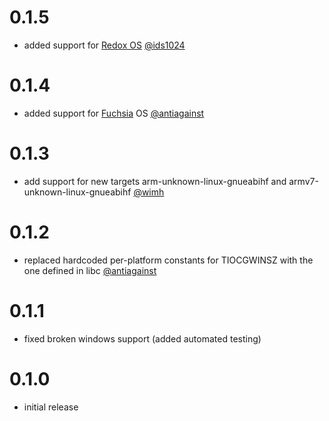 # 0.1.5

* added support for [Redox OS](https://github.com/redox-os/redox) [@ids1024](https://github.com/softprops/termsize/pull/8)

# 0.1.4

* added support for [Fuchsia](https://en.wikipedia.org/wiki/Google_Fuchsia) OS [@antiagainst](https://github.com/softprops/termsize/pull/5)

# 0.1.3

* add support for new targets arm-unknown-linux-gnueabihf and armv7-unknown-linux-gnueabihf [@wimh](https://github.com/softprops/termsize/pull/3)

# 0.1.2

* replaced hardcoded per-platform constants for TIOCGWINSZ with the one defined in libc [@antiagainst](https://github.com/softprops/termsize/pull/4)

# 0.1.1

* fixed broken windows support (added automated testing)

# 0.1.0

* initial release
